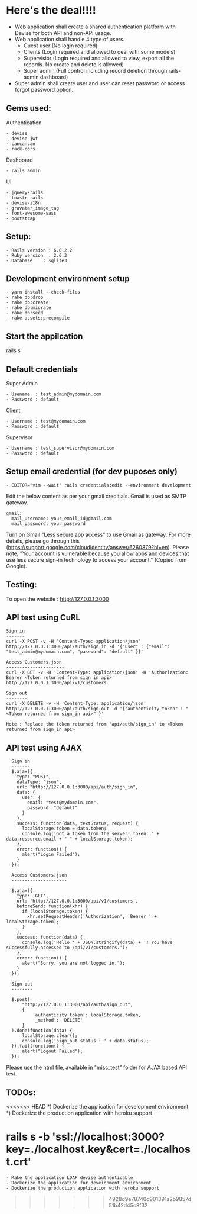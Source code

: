 Here's the deal!!!!
===================

  - Web application shall create a shared authentication platform with Devise for both API and non-API usage.
  - Web application shall handle 4 type of users.
      - Guest user (No login required)
      - Clients (Login required and allowed to deal with some models)
      - Supervisior (Login required and allowed to view, export all the records. No create and delete is allowed)
      - Super admin (Full control including record deletion through rails-admin dashboard)
  - Super admin shall create user and user can reset password or access forgot password option.

Gems used:
----------
Authentication

	- devise
	- devise-jwt
	- cancancan
	- rack-cors
Dashboard

	- rails_admin
UI

	- jquery-rails
	- toastr-rails
	- devise-i18n
	- gravatar_image_tag
	- font-awesome-sass
	- bootstrap

Setup:
------
	- Rails version : 6.0.2.2
	- Ruby version  : 2.6.3
	- Database	  : sqlite3

Development environment setup
------------------------------

	- yarn install --check-files
	- rake db:drop
	- rake db:create
	- rake db:migrate
	- rake db:seed
	- rake assets:precompile

Start the appilcation
----------------------
rails s

Default credentials
--------------------
Super Admin

	- Usename  : test_admin@mydomain.com
	- Password : default
Client

	- Username : test@mydomain.com
	- Password : default
Supervisor

	- Username : test_supervisor@mydomain.com
	- Password : default

Setup email credential (for dev puposes only)
----------------------------------------------
	- EDITOR="vim --wait" rails credentials:edit --environment development

Edit the below content as per your gmail creditials. Gmail is used as SMTP gateway.

	gmail:
	  mail_username: your_email_id@gmail.com
	  mail_password: your_password

Turn on Gmail "Less secure app access" to use Gmail as gateway. For more details, please go through this (https://support.google.com/cloudidentity/answer/6260879?hl=en). Please note, "Your account is vulnerable because you allow apps and devices that use less secure sign-in technology to access your account." (Copied from Google).

Testing:
--------

To open the website : http://127.0.0.1:3000 

API test using CuRL
-------------------

	Sign in
	-------
	curl -X POST -v -H 'Content-Type: application/json' http://127.0.0.1:3000/api/auth/sign_in -d '{"user" : {"email": "test_admin@mydomain.com", "password": "default" }}'

	Access Customers.json
	----------------------
	curl -X GET -v -H 'Content-Type: application/json' -H 'Authorization: Bearer <Token returned from sign_in api>' http://127.0.0.1:3000/api/v1/customers

	Sign out
	--------
	curl -X DELETE -v -H 'Content-Type: application/json' http://127.0.0.1:3000/api/auth/sign_out -d '{"authenticity_token" : "<Token returned from sign_in api>" }'

	Note : Replace the token returned from 'api/auth/sign_in' to <Token returned from sign_in api>

API test using AJAX
--------------------

      Sign in
      -------
      $.ajax({
        type: "POST",
        dataType: "json",
        url: "http://127.0.0.1:3000/api/auth/sign_in",
        data: {
          user: {
            email: "test@mydomain.com",
            password: "default"
          }
        },
        success: function(data, textStatus, request) {
          localStorage.token = data.token;
          console.log('Got a token from the server! Token: ' + data.resource.email + " " + localStorage.token);
        },
        error: function() {
          alert("Login Failed");
        }
      });

      Access Customers.json
      ---------------------

      $.ajax({
        type: 'GET',
        url: 'http://127.0.0.1:3000/api/v1/customers',
        beforeSend: function(xhr) {
          if (localStorage.token) {
            xhr.setRequestHeader('Authorization', 'Bearer ' + localStorage.token);
          }
        },
        success: function(data) {
          console.log('Hello ' + JSON.stringify(data) + '! You have successfully accessed to /api/v1/customers.');
        },
        error: function() {
          alert("Sorry, you are not logged in.");
        }
      });

      Sign out
      --------

      $.post(
          "http://127.0.0.1:3000/api/auth/sign_out",
          {
              'authenticity_token': localStorage.token,
              '_method': 'DELETE'
          }
      ).done(function(data) {
          localStorage.clear();
          console.log('sign_out status : ' + data.status);
      }).fail(function() {
          alert("Logout Failed");
      });

Please use the html file, available in "misc_test" folder for AJAX based API test.

TODOs:
------
<<<<<<< HEAD
	*) Dockerize the application for development environment
	*) Dockerize the production application with heroku support

rails s -b 'ssl://localhost:3000?key=./localhost.key&cert=./localhost.crt'
=======
	- Make the application LDAP devise authenticable
	- Dockerize the application for development environment
	- Dockerize the production application with heroku support
	
>>>>>>> 4928d9e78740d901391a2b9857d51b42d45c8f32
